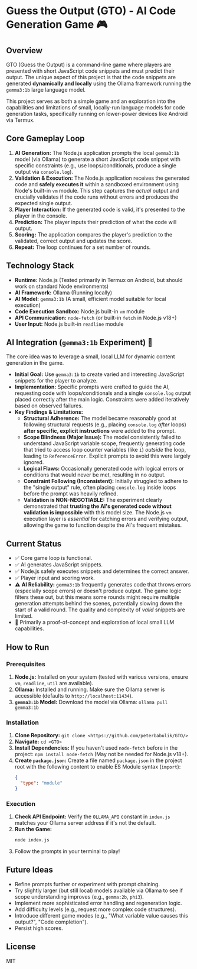 # Guess the Output (GTO) - AI Code Generation Game 🎮

## Overview

GTO (Guess the Output) is a command-line game where players are presented with short JavaScript code snippets and must predict their output. The unique aspect of this project is that the code snippets are generated **dynamically and locally** using the Ollama framework running the `gemma3:1b` large language model.

This project serves as both a simple game and an exploration into the capabilities and limitations of small, locally-run language models for code generation tasks, specifically running on lower-power devices like Android via Termux.

## Core Gameplay Loop

1.  **AI Generation:** The Node.js application prompts the local `gemma3:1b` model (via Ollama) to generate a short JavaScript code snippet with specific constraints (e.g., use loops/conditionals, produce a single output via `console.log`).
2.  **Validation & Execution:** The Node.js application receives the generated code and **safely executes it** within a sandboxed environment using Node's built-in `vm` module. This step captures the *actual* output and crucially validates if the code runs without errors and produces the expected single output.
3.  **Player Interaction:** If the generated code is valid, it's presented to the player in the console.
4.  **Prediction:** The player inputs their prediction of what the code will output.
5.  **Scoring:** The application compares the player's prediction to the validated, correct output and updates the score.
6.  **Repeat:** The loop continues for a set number of rounds.

## Technology Stack

*   **Runtime:** Node.js (Tested primarily in Termux on Android, but should work on standard Node environments)
*   **AI Framework:** Ollama (Running locally)
*   **AI Model:** `gemma3:1b` (A small, efficient model suitable for local execution)
*   **Code Execution Sandbox:** Node.js built-in `vm` module
*   **API Communication:** `node-fetch` (or built-in `fetch` in Node.js v18+)
*   **User Input:** Node.js built-in `readline` module

## AI Integration (`gemma3:1b` Experiment) 🧠

The core idea was to leverage a small, local LLM for dynamic content generation in the game.

*   **Initial Goal:** Use `gemma3:1b` to create varied and interesting JavaScript snippets for the player to analyze.
*   **Implementation:** Specific prompts were crafted to guide the AI, requesting code with loops/conditionals and a single `console.log` output placed correctly after the main logic. Constraints were added iteratively based on observed failures.
*   **Key Findings & Limitations:**
    *   **Structural Adherence:** The model became reasonably good at following structural requests (e.g., placing `console.log` *after* loops) **after specific, explicit instructions** were added to the prompt.
    *   **Scope Blindness (Major Issue):** The model consistently failed to understand JavaScript variable scope, frequently generating code that tried to access loop counter variables (like `i`) *outside* the loop, leading to `ReferenceError`. Explicit prompts to avoid this were largely ignored.
    *   **Logical Flaws:** Occasionally generated code with logical errors or conditions that would never be met, resulting in no output.
    *   **Constraint Following (Inconsistent):** Initially struggled to adhere to the "single output" rule, often placing `console.log` inside loops before the prompt was heavily refined.
    *   **Validation is NON-NEGOTIABLE:** The experiment clearly demonstrated that **trusting the AI's generated code without validation is impossible** with this model size. The Node.js `vm` execution layer is *essential* for catching errors and verifying output, allowing the game to function despite the AI's frequent mistakes.

## Current Status

*   ✅ Core game loop is functional.
*   ✅ AI generates JavaScript snippets.
*   ✅ Node.js safely executes snippets and determines the correct answer.
*   ✅ Player input and scoring work.
*   ⚠️ **AI Reliability:** `gemma3:1b` frequently generates code that throws errors (especially scope errors) or doesn't produce output. The game logic filters these out, but this means some rounds might require multiple generation attempts behind the scenes, potentially slowing down the start of a valid round. The quality and complexity of *valid* snippets are limited.
*   🧪 Primarily a proof-of-concept and exploration of local small LLM capabilities.

## How to Run

### Prerequisites

1.  **Node.js:** Installed on your system (tested with various versions, ensure `vm`, `readline`, `util` are available).
2.  **Ollama:** Installed and running. Make sure the Ollama server is accessible (defaults to `http://localhost:11434`).
3.  **`gemma3:1b` Model:** Download the model via Ollama: `ollama pull gemma3:1b`

### Installation

1.  **Clone Repository:** `git clone <https://github.com/peterbabulik/GTO/>`
2.  **Navigate:** `cd <GTO>`
3.  **Install Dependencies:** If you haven't used `node-fetch` before in the project: `npm install node-fetch` (May not be needed for Node.js v18+).
4.  **Create `package.json`:** Create a file named `package.json` in the project root with the following content to enable ES Module syntax (`import`):
    ```json
    {
      "type": "module"
    }
    ```

### Execution

1.  **Check API Endpoint:** Verify the `OLLAMA_API` constant in `index.js` matches your Ollama server address if it's not the default.
2.  **Run the Game:**
    ```bash
    node index.js
    ```
3.  Follow the prompts in your terminal to play!

## Future Ideas

*   Refine prompts further or experiment with prompt chaining.
*   Try slightly larger (but still local) models available via Ollama to see if scope understanding improves (e.g., `gemma:2b`, `phi3`).
*   Implement more sophisticated error handling and regeneration logic.
*   Add difficulty levels (e.g., request more complex code structures).
*   Introduce different game modes (e.g., "What variable value causes this output?", "Code completion").
*   Persist high scores.

## License

MIT
